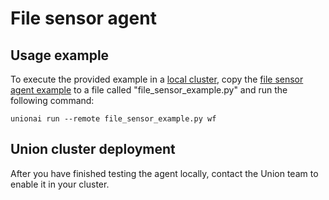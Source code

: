 # File sensor agent

## Usage example

To execute the provided example in a [local cluster](/getting-started/running-in-a-local-cluster), copy the [file sensor agent example](file-sensor-agent-example) to a file called "file_sensor_example.py" and run the following command:

```
unionai run --remote file_sensor_example.py wf
```

## Union cluster deployment

After you have finished testing the agent locally, contact the Union team to enable it in your cluster.
